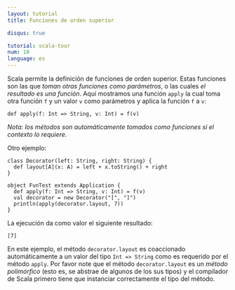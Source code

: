 ```yaml
---
layout: tutorial
title: Funciones de orden superior

disqus: true

tutorial: scala-tour
num: 18
language: es
---
```


Scala permite la definición de funciones de orden superior. Estas funciones son las que _toman otras funciones como parámetros_, o las cuales _el resultado es una función_. Aquí mostramos una función `apply` la cual toma otra función `f` y un valor `v` como parámetros y aplica la función `f` a `v`:

    def apply(f: Int => String, v: Int) = f(v)

_Nota: los métodos son automáticamente tomados como funciones si el contexto lo requiere._

Otro ejemplo:
 
    class Decorator(left: String, right: String) {
      def layout[A](x: A) = left + x.toString() + right
    }
    
    object FunTest extends Application {
      def apply(f: Int => String, v: Int) = f(v)
      val decorator = new Decorator("[", "]")
      println(apply(decorator.layout, 7))
    }
 
La ejecución da como valor el siguiente resultado:

    [7]

En este ejemplo, el método `decorator.layout` es coaccionado automáticamente a un valor del tipo `Int => String` como es requerido por el método `apply`. Por favor note que el método `decorator.layout` es un _método polimórfico_ (esto es, se abstrae de algunos de los sus tipos) y el compilador de Scala primero tiene que instanciar correctamente el tipo del método.
